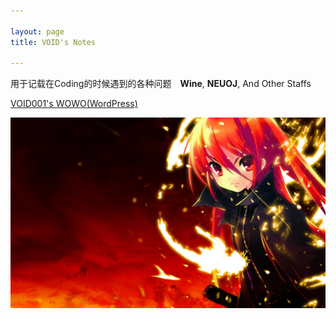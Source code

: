 ```yaml
---

layout: page
title: VOID's Notes

---
```


用于记载在Coding的时候遇到的各种问题　__Wine__, __NEUOJ__, And Other Staffs

[VOID001's WOWO(WordPress)](http://voidword.sinaapp.com)

![pic](assets/shana.jpg)
